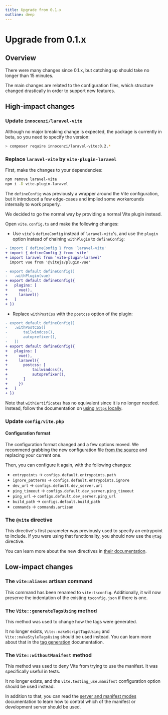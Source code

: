 ```yaml
---
title: Upgrade from 0.1.x
outline: deep
---
```


# Upgrade from 0.1.x

## Overview

There were many changes since 0.1.x, but catching up should take no longer than 15 minutes. 

The main changes are related to the configuration files, which structure changed drastically in order to support new features.

## High-impact changes

### Update `innocenzi/laravel-vite`

Although no major breaking change is expected, the package is currently in beta, so you need to specify the version:

```sh
> composer require innocenzi/laravel-vite:0.2.*
```

### Replace `laravel-vite` by `vite-plugin-laravel`

First, make the changes to your dependencies:

```sh
npm remove laravel-vite
npm i -D vite-plugin-laravel
```

The `defineConfig` was previously a wrapper around the Vite configuration, but it introduced a few edge-cases and implied some workarounds internally to work properly. 

We decided to go the normal way by providing a normal Vite plugin instead.

Open `vite.config.ts` and make the following changes: 

- Use `vite`'s `defineConfig` instead of `laravel-vite`'s, and use the `plugin` option instead of chaining `withPlugin` to `defineConfig`:

```diff {3,11}
- import { defineConfig } from 'laravel-vite'
+ import { defineConfig } from 'vite'
+ import laravel from 'vite-plugin-laravel'
  import vue from '@vitejs/plugin-vue'

- export default defineConfig()
- 	.withPlugin(vue)
+ export default defineConfig({
+   plugins: [
+     vue(),
+     laravel()
+   ]
+ })
```

- Replace `withPostCss` with the `postcss` option of the plugin:

```diff {10,11,12,13}
- export default defineConfig()
- 	.withPostCSS([
- 		tailwindcss(),
- 		autoprefixer(),
- 	])
+ export default defineConfig({
+   plugins: [
+     vue(),
+     laravel({
+       postcss: [
+      		tailwindcss(),
+      		autoprefixer(),
+       ]
+     })
+   ]
+ })
```

Note that `withCertificates` has no equivalent since it is no longer needed. Instead, follow the documentation on [using `https` locally](/guide/essentials/development.html#using-http-over-tsl).

### Update `config/vite.php`

#### Configuration format

The configuration format changed and a few options moved. We recommend grabbing the new configuration file [from the source](https://github.com/innocenzi/laravel-vite/blob/main/config/vite.php) and replacing your current one.

Then, you can configure it again, with the following changes:
  
- `entrypoints` -> `configs.default.entrypoints.path`
- `ignore_patterns` -> `configs.default.entrypoints.ignore`
- `dev_url` -> `configs.default.dev_server.url`
- `ping_timeout` -> `configs.default.dev_server.ping_timeout`
- `ping_url` -> `configs.default.dev_server.ping_url`
- `build_path` -> `configs.default.build_path`
- `commands` -> `commands.artisan`

### The `@vite` directive

This directive's first parameter was previously used to specify an entrypoint to include. If you were using that functionality, you should now use the `@tag` directive. 

You can learn more about the new directives in [their documentation](/guide/features/directives.html#tag).

## Low-impact changes

### The `vite:aliases` artisan command

This command has been renamed to `vite:tsconfig`. Additionally, it will now preserve the indentation of the existing `tsconfig.json` if there is one.

### The `Vite::generateTagsUsing` method 

This method was used to change how the tags were generated. 

It no longer exists, `Vite::makeScriptTagsUsing` and `Vite::makeStyleTagsUsing` should be used instead. You can learn more about that in the [tag generation](/guide/essentials/tag-generation.html) documentation.

### The `Vite::withoutManifest` method

This method was used to deny Vite from trying to use the manifest. It was specifically useful in tests. 

It no longer exists, and the `vite.testing_use.manifest` configuration option should be used instead. 

In addition to that, you can read the [server and manifest modes](/guide/essentials/server-and-manifest-modes.html) documentation to learn how to control which of the manifest or development server should be used.
